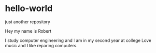 # hello-world
just another repository

Hey my name is Robert

I study computer engineering and I am in my second year at college
Love music and I like reparing computers
